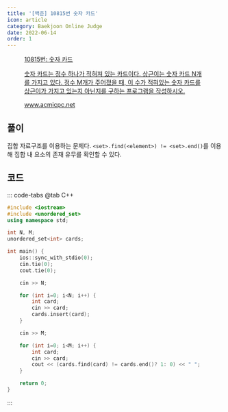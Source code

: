 ```yaml
---
title: '[백준] 10815번 숫자 카드'
icon: article
category: Baekjoon Online Judge
date: 2022-06-14
order: 1
---
```


<figure class="opengraph"><a href="https://www.acmicpc.net/problem/10815" data-source-url="https://www.acmicpc.net/problem/10815">
<div class="og-image" style="background-image: url('https://drive.google.com/uc?export=view&id=1nCax5mgwtYA82T46I_ntU1afsBBNkrLr');"></div>
<div class="og-text">
<p class="og-title">10815번: 숫자 카드</p>
<p class="og-desc">숫자 카드는 정수 하나가 적혀져 있는 카드이다. 상근이는 숫자 카드 N개를 가지고 있다. 정수 M개가 주어졌을 때, 이 수가 적혀있는 숫자 카드를 상근이가 가지고 있는지 아닌지를 구하는 프로그램을 작성하시오.</p>
<p class="og-host">www.acmicpc.net</p></div></a></figure>

## 풀이
집합 자료구조를 이용하는 문제다. `<set>.find(<element>) != <set>.end()`를 이용해 집합 내 요소의 존재 유무를 확인할 수 있다.

## 코드
::: code-tabs
@tab C++
```cpp
#include <iostream>
#include <unordered_set>
using namespace std;

int N, M;
unordered_set<int> cards;

int main() {
    ios::sync_with_stdio(0);
    cin.tie(0);
    cout.tie(0);

    cin >> N;

    for (int i=0; i<N; i++) {
        int card;
        cin >> card;
        cards.insert(card);
    }

    cin >> M;

    for (int i=0; i<M; i++) {
        int card;
        cin >> card;
        cout << (cards.find(card) != cards.end()? 1: 0) << " ";
    }

    return 0;
}
```
:::
